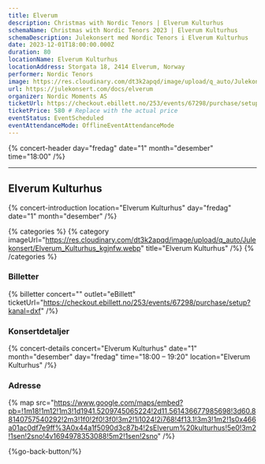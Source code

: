 ```yaml
---
title: Elverum
description: Christmas with Nordic Tenors | Elverum Kulturhus
schemaName: Christmas with Nordic Tenors 2023 | Elverum Kulturhus
schemaDescription: Julekonsert med Nordic Tenors i Elverum Kulturhus
date: 2023-12-01T18:00:00.000Z
duration: 80
locationName: Elverum Kulturhus
locationAddress: Storgata 18, 2414 Elverum, Norway
performer: Nordic Tenors
image: https://res.cloudinary.com/dt3k2apqd/image/upload/q_auto/Julekonsert/schema_-_elverum_konserthus_ebtaqz.webp
url: https://julekonsert.com/docs/elverum
organizer: Nordic Moments AS
ticketUrl: https://checkout.ebillett.no/253/events/67298/purchase/setup?kanal=dxf
ticketPrice: 580 # Replace with the actual price
eventStatus: EventScheduled
eventAttendanceMode: OfflineEventAttendanceMode
---
```


{% concert-header day="fredag" date="1" month="desember" time="18:00" /%}

---

## Elverum Kulturhus

{% concert-introduction location="Elverum Kulturhus" day="fredag" date="1" month="desember" /%}

{% categories %}
{% category imageUrl="https://res.cloudinary.com/dt3k2apqd/image/upload/q_auto/Julekonsert/Elverum_Kulturhus_kgjnfw.webp" title="Elverum Kulturhus" /%}
{% /categories %}

### Billetter

{% billetter concert="" outlet="eBillett" ticketUrl="https://checkout.ebillett.no/253/events/67298/purchase/setup?kanal=dxf" /%}

### Konsertdetaljer

{% concert-details concert="Elverum Kulturhus" date="1" month="desember" day="fredag" time="18:00 – 19:20" location="Elverum Kulturhus" /%}

### Adresse

{% map src="https://www.google.com/maps/embed?pb=!1m18!1m12!1m3!1d1941.5209745065224!2d11.561436677985698!3d60.88140757540292!2m3!1f0!2f0!3f0!3m2!1i1024!2i768!4f13.1!3m3!1m2!1s0x466a01ac0df7e9ff%3A0x44a1f5090d3c87b4!2sElverum%20kulturhus!5e0!3m2!1sen!2sno!4v1694978353088!5m2!1sen!2sno" /%}

{%go-back-button/%}
